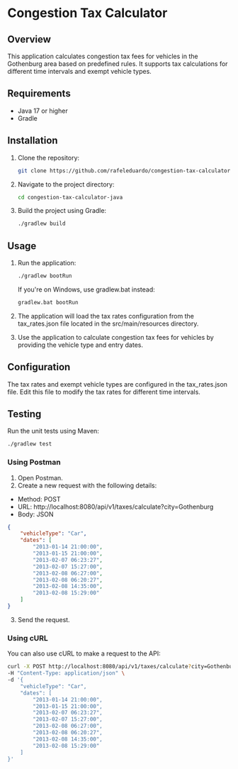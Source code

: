 # Congestion Tax Calculator

## Overview
This application calculates congestion tax fees for vehicles in the Gothenburg area based on predefined rules. It supports tax calculations for different time intervals and exempt vehicle types.

## Requirements
- Java 17 or higher
- Gradle

## Installation
1. Clone the repository:
   ```bash
   git clone https://github.com/rafeleduardo/congestion-tax-calculator-java.git
   ```
2. Navigate to the project directory:
   ```bash
   cd congestion-tax-calculator-java
   ```
   
3. Build the project using Gradle:
   ```bash
   ./gradlew build
   ```

## Usage
1. Run the application:
   ```bash
   ./gradlew bootRun
   ```
   If you're on Windows, use gradlew.bat instead:

   ```bash
   gradlew.bat bootRun
   ```

2. The application will load the tax rates configuration from the tax_rates.json file located in the src/main/resources directory.
3. Use the application to calculate congestion tax fees for vehicles by providing the vehicle type and entry dates.
   
## Configuration
The tax rates and exempt vehicle types are configured in the tax_rates.json file. Edit this file to modify the tax rates for different time intervals.

## Testing
Run the unit tests using Maven:
   ```bash
   ./gradlew test
   ```

### Using Postman
1. Open Postman.
2. Create a new request with the following details:
* Method: POST
* URL: http://localhost:8080/api/v1/taxes/calculate?city=Gothenburg
* Body: JSON
```json
{
    "vehicleType": "Car",
    "dates": [
        "2013-01-14 21:00:00",
        "2013-01-15 21:00:00",
        "2013-02-07 06:23:27",
        "2013-02-07 15:27:00",
        "2013-02-08 06:27:00",
        "2013-02-08 06:20:27",
        "2013-02-08 14:35:00",
        "2013-02-08 15:29:00"
    ]
}
```
3. Send the request.

### Using cURL
You can also use cURL to make a request to the API:

```bash
curl -X POST http://localhost:8080/api/v1/taxes/calculate?city=Gothenburg \
-H "Content-Type: application/json" \
-d '{
    "vehicleType": "Car",
    "dates": [
        "2013-01-14 21:00:00",
        "2013-01-15 21:00:00",
        "2013-02-07 06:23:27",
        "2013-02-07 15:27:00",
        "2013-02-08 06:27:00",
        "2013-02-08 06:20:27",
        "2013-02-08 14:35:00",
        "2013-02-08 15:29:00"
    ]
}'
```

